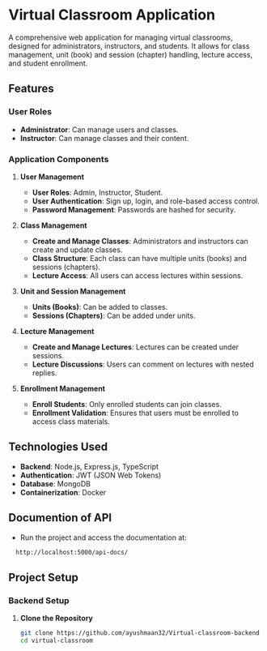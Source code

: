 # Virtual Classroom Application

A comprehensive web application for managing virtual classrooms, designed for administrators, instructors, and students. It allows for class management, unit (book) and session (chapter) handling, lecture access, and student enrollment.

## Features

### User Roles

- **Administrator**: Can manage users and classes.
- **Instructor**: Can manage classes and their content.
<!-- - **Student**: Can enroll in classes and access course materials. -->

### Application Components

1. **User Management**

   - **User Roles**: Admin, Instructor, Student.
   - **User Authentication**: Sign up, login, and role-based access control.
   - **Password Management**: Passwords are hashed for security.

2. **Class Management**

   - **Create and Manage Classes**: Administrators and instructors can create and update classes.
   - **Class Structure**: Each class can have multiple units (books) and sessions (chapters).
   - **Lecture Access**: All users can access lectures within sessions.

3. **Unit and Session Management**

   - **Units (Books)**: Can be added to classes.
   - **Sessions (Chapters)**: Can be added under units.

4. **Lecture Management**

   - **Create and Manage Lectures**: Lectures can be created under sessions.
   - **Lecture Discussions**: Users can comment on lectures with nested replies.

5. **Enrollment Management**
   - **Enroll Students**: Only enrolled students can join classes.
   - **Enrollment Validation**: Ensures that users must be enrolled to access class materials.

## Technologies Used

- **Backend**: Node.js, Express.js, TypeScript
- **Authentication**: JWT (JSON Web Tokens)
- **Database**: MongoDB
- **Containerization**: Docker

## Documention of API

- Run the project and access the documentation at:

```bash
  http://localhost:5000/api-docs/
```

## Project Setup

### Backend Setup

1. **Clone the Repository**

   ```bash
   git clone https://github.com/ayushmaan32/Virtual-classroom-backend
   cd virtual-classroom
   ```

```

```
